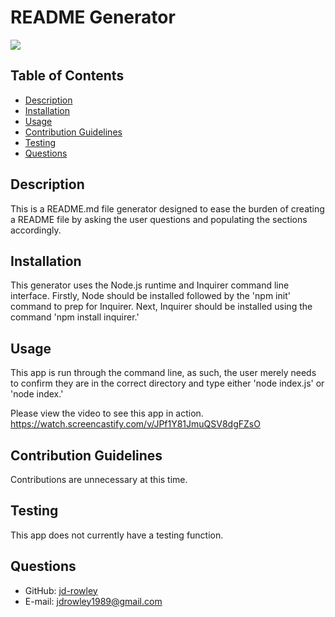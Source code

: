 # README Generator
  
[<img src="https://img.shields.io/static/v1?label=LICENSE&message=MIT&color=informational&style=for-the-badge" />](https://choosealicense.com/)
  
  ## Table of Contents
  * [Description](#description)
  * [Installation](#installation)
  * [Usage](#usage)
  * [Contribution Guidelines](#contribution-guidelines)
  * [Testing](#testing)
  * [Questions](#questions) 
    
  ## Description
  This is a README.md file generator designed to ease the burden of creating a README file by asking the user questions and populating the sections accordingly.
  ## Installation
  This generator uses the Node.js runtime and Inquirer command line interface. Firstly, Node should be installed followed by the 'npm init' command to prep for Inquirer. Next, Inquirer should be installed using the command 'npm install inquirer.'
  ## Usage
  This app is run through the command line, as such, the user merely needs to confirm they are in the correct directory and type either 'node index.js' or 'node index.'
  
  Please view the video to see this app in action.
  https://watch.screencastify.com/v/JPf1Y81JmuQSV8dgFZsO
  
  ## Contribution Guidelines
  Contributions are unnecessary at this time.
  ## Testing
  This app does not currently have a testing function.
  ## Questions
  * GitHub: [jd-rowley](http://github.com/jd-rowley)
  * E-mail: jdrowley1989@gmail.com
  

